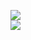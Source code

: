 [![](https://img.shields.io/badge/Made%20With-Github%20Spray-lightgrey.svg?style=for-the-badge&logo=github)](https://github.com/Annihil/github-spray#7515)  
[![](https://i.imgur.com/2DrTn0Z.gif)](https://github.com/Annihil/github-spray)